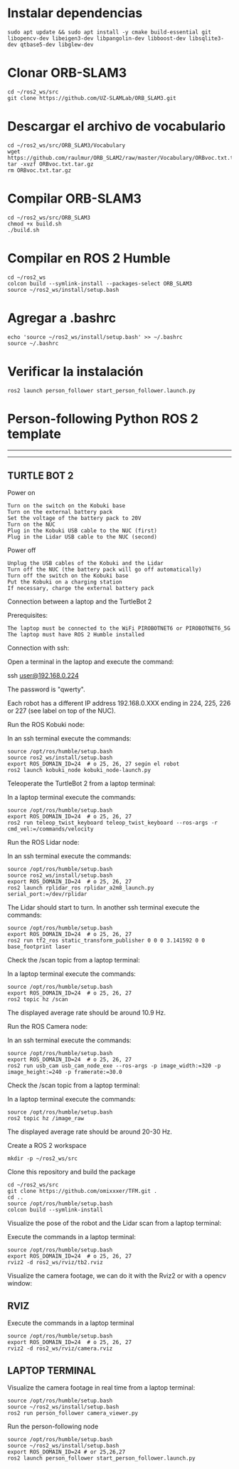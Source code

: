 
# Instalar dependencias
    sudo apt update && sudo apt install -y cmake build-essential git libopencv-dev libeigen3-dev libpangolin-dev libboost-dev libsqlite3-dev qtbase5-dev libglew-dev

# Clonar ORB-SLAM3
    cd ~/ros2_ws/src
    git clone https://github.com/UZ-SLAMLab/ORB_SLAM3.git

# Descargar el archivo de vocabulario
    cd ~/ros2_ws/src/ORB_SLAM3/Vocabulary
    wget https://github.com/raulmur/ORB_SLAM2/raw/master/Vocabulary/ORBvoc.txt.tar.gz
    tar -xvzf ORBvoc.txt.tar.gz
    rm ORBvoc.txt.tar.gz

# Compilar ORB-SLAM3
    cd ~/ros2_ws/src/ORB_SLAM3
    chmod +x build.sh
    ./build.sh

# Compilar en ROS 2 Humble
    cd ~/ros2_ws
    colcon build --symlink-install --packages-select ORB_SLAM3
    source ~/ros2_ws/install/setup.bash

# Agregar a .bashrc
    echo 'source ~/ros2_ws/install/setup.bash' >> ~/.bashrc
    source ~/.bashrc

# Verificar la instalación
    ros2 launch person_follower start_person_follower.launch.py




# Person-following Python ROS 2 template
-----------------------------------------------------

---------------------------------------------
TURTLE BOT 2
---------------------------------------------
Power on

    Turn on the switch on the Kobuki base
    Turn on the external battery pack
    Set the voltage of the battery pack to 20V
    Turn on the NUC
    Plug in the Kobuki USB cable to the NUC (first)
    Plug in the Lidar USB cable to the NUC (second)

Power off

    Unplug the USB cables of the Kobuki and the Lidar
    Turn off the NUC (the battery pack will go off automatically)
    Turn off the switch on the Kobuki base
    Put the Kobuki on a charging station
    If necessary, charge the external battery pack

Connection between a laptop and the TurtleBot 2

Prerequisites:

    The laptop must be connected to the WiFi PIROBOTNET6 or PIROBOTNET6_5G
    The laptop must have ROS 2 Humble installed

Connection with ssh:

Open a terminal in the laptop and execute the command:

ssh user@192.168.0.224

The password is "qwerty".

Each robot has a different IP address 192.168.0.XXX ending in 224, 225, 226 or 227 (see label on top of the NUC).

Run the ROS Kobuki node:

In an ssh terminal execute the commands:

    source /opt/ros/humble/setup.bash
    source ros2_ws/install/setup.bash
    export ROS_DOMAIN_ID=24  # o 25, 26, 27 según el robot
    ros2 launch kobuki_node kobuki_node-launch.py


Teleoperate the TurtleBot 2 from a laptop terminal:

In a laptop terminal execute the commands:

    source /opt/ros/humble/setup.bash
    export ROS_DOMAIN_ID=24  # o 25, 26, 27
    ros2 run teleop_twist_keyboard teleop_twist_keyboard --ros-args -r cmd_vel:=/commands/velocity
    
Run the ROS Lidar node:

In an ssh terminal execute the commands:

    source /opt/ros/humble/setup.bash
    source ros2_ws/install/setup.bash
    export ROS_DOMAIN_ID=24  # o 25, 26, 27
    ros2 launch rplidar_ros rplidar_a2m8_launch.py serial_port:=/dev/rplidar

The Lidar should start to turn. In another ssh terminal execute the commands:

    source /opt/ros/humble/setup.bash
    export ROS_DOMAIN_ID=24  # o 25, 26, 27
    ros2 run tf2_ros static_transform_publisher 0 0 0 3.141592 0 0 base_footprint laser

Check  the /scan topic from a laptop terminal:

In a laptop terminal execute the commands:

    source /opt/ros/humble/setup.bash
    export ROS_DOMAIN_ID=24  # o 25, 26, 27
    ros2 topic hz /scan

The displayed average rate should be around 10.9 Hz.


Run the ROS Camera node:

In an ssh terminal execute the commands:

    source /opt/ros/humble/setup.bash
    export ROS_DOMAIN_ID=24  # o 25, 26, 27
    ros2 run usb_cam usb_cam_node_exe --ros-args -p image_width:=320 -p image_height:=240 -p framerate:=30.0


Check  the /scan topic from a laptop terminal:

In a laptop terminal execute the commands:  

    source /opt/ros/humble/setup.bash
    ros2 topic hz /image_raw

The displayed average rate should be around 20-30 Hz.


Create a ROS 2 workspace

    mkdir -p ~/ros2_ws/src

Clone this repository and build the package

    cd ~/ros2_ws/src
    git clone https://github.com/omixxxer/TFM.git .
    cd ..
    source /opt/ros/humble/setup.bash
    colcon build --symlink-install


Visualize the pose of the robot and the Lidar scan from a laptop terminal:

Execute the commands in a laptop terminal:

    source /opt/ros/humble/setup.bash
    export ROS_DOMAIN_ID=24  # o 25, 26, 27
    rviz2 -d ros2_ws/rviz/tb2.rviz
    
Visualize the camera footage, we can do it with the Rviz2 or with a opencv window:

RVIZ
---
Execute the commands in a laptop terminal   

    source /opt/ros/humble/setup.bash
    export ROS_DOMAIN_ID=24  # o 25, 26, 27
    rviz2 -d ros2_ws/rviz/camera.rviz

LAPTOP TERMINAL
-----
Visualize the camera footage in real time from a laptop terminal:

    source /opt/ros/humble/setup.bash
    source ~/ros2_ws/install/setup.bash
    ros2 run person_follower camera_viewer.py


Run the person-following node

    source /opt/ros/humble/setup.bash
    source ~/ros2_ws/install/setup.bash
    export ROS_DOMAIN_ID=24 # or 25,26,27
    ros2 launch person_follower start_person_follower.launch.py



